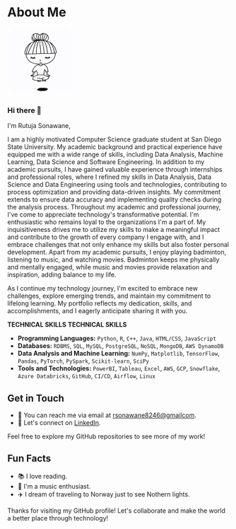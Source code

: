 <!-- Title -->
# About Me

<!-- Avatar -->

<img src="zen.gif" alt="Rutuja's Profile Picture" width="150" height="150">



### Hi there 👋

I'm Rutuja Sonawane, 

I am a highly motivated Computer Science graduate student at San Diego State University. My academic background and practical experience have equipped me with a wide range of skills, including Data Analysis, Machine Learning, Data Science and Software Engineering.
In addition to my academic pursuits, I have gained valuable experience through internships and professional roles, where I refined my skills in Data Analysis, Data Science and Data Engineering using tools and technologies, contributing to process optimization and providing data-driven insights. My commitment extends to ensure data accuracy and implementing quality checks during the analysis process.
Throughout my academic and professional journey, I've come to appreciate technology's transformative potential. I'm enthusiastic who remains loyal to the organizations I'm a part of. My inquisitiveness drives me to utilize my skills to make a meaningful impact and contribute to the growth of every company I engage with, and I embrace challenges that not only enhance my skills but also foster personal development.
Apart from my academic pursuits, I enjoy playing badminton, listening to music, and watching movies. Badminton keeps me physically and mentally engaged, while music and movies provide relaxation and inspiration, adding balance to my life.

As I continue my technology journey, I'm excited to embrace new challenges, explore emerging trends, and maintain my commitment to lifelong learning. My portfolio reflects my dedication, skills, and accomplishments, and I eagerly anticipate sharing it with you.

**TECHNICAL SKILLS**
**TECHNICAL SKILLS**

- **Programming Languages:** `Python`, `R`, `C++`, `Java`, `HTML/CSS`, `JavaScript`
- **Databases:** `RDBMS`, `SQL`, `MySQL`, `PostgreSQL`, `NoSQL`, `MongoDB`, `AWS DynamoDB`
- **Data Analysis and Machine Learning:** `NumPy`, `Matplotlib`, `TensorFlow`, `Pandas`, `PyTorch`, `PySpark`, `Scikit-learn`, `SciPy`
- **Tools and Technologies:** `PowerBI`, `Tableau`, `Excel`, `AWS`, `GCP`, `Snowflake`, `Azure Databricks`, `GitHub`, `CI/CD`, `Airflow`, `Linux`

## Get in Touch

- 📧 You can reach me via email at [rsonawane8246@gmailcom](mailto:rsonawane8246@gmail.com).
- 💬 Let's connect on [LinkedIn](https://www.linkedin.com/in/rutujasonawane/).


Feel free to explore my GitHub repositories to see more of my work!

## Fun Facts

- 📚 I love reading.
- 🎵 I'm a music enthusiast.
- ✈️ I dream of traveling to Norway just to see Nothern lights.

Thanks for visiting my GitHub profile! Let's collaborate and make the world a better place through technology!
